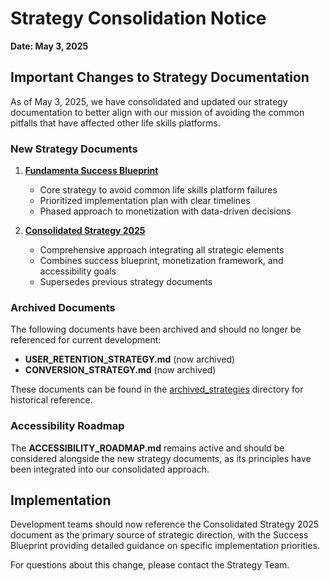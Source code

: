 # Strategy Consolidation Notice

**Date: May 3, 2025**

## Important Changes to Strategy Documentation

As of May 3, 2025, we have consolidated and updated our strategy documentation to better align with our mission of avoiding the common pitfalls that have affected other life skills platforms.

### New Strategy Documents

1. **[Fundamenta Success Blueprint](FUNDAMENTA_SUCCESS_BLUEPRINT_UPDATED.md)**
   - Core strategy to avoid common life skills platform failures
   - Prioritized implementation plan with clear timelines
   - Phased approach to monetization with data-driven decisions

2. **[Consolidated Strategy 2025](CONSOLIDATED_STRATEGY_2025.md)**
   - Comprehensive approach integrating all strategic elements
   - Combines success blueprint, monetization framework, and accessibility goals
   - Supersedes previous strategy documents

### Archived Documents

The following documents have been archived and should no longer be referenced for current development:

- **USER_RETENTION_STRATEGY.md** (now archived)
- **CONVERSION_STRATEGY.md** (now archived)

These documents can be found in the [archived_strategies](archived_strategies/) directory for historical reference.

### Accessibility Roadmap

The **ACCESSIBILITY_ROADMAP.md** remains active and should be considered alongside the new strategy documents, as its principles have been integrated into our consolidated approach.

## Implementation

Development teams should now reference the Consolidated Strategy 2025 document as the primary source of strategic direction, with the Success Blueprint providing detailed guidance on specific implementation priorities.

For questions about this change, please contact the Strategy Team.